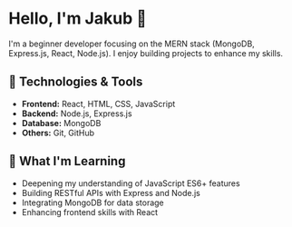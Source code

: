 <!-- <picture style="display: flex; justify-content: center; margin-bottom: 3rem">
 <img style="border-radius: 50%" alt="Oksana using a hammer!" src="./src/assets/orangutan-hammer.gif">
</picture> -->

# Hello, I'm Jakub 👋

I'm a beginner developer focusing on the MERN stack (MongoDB, Express.js, React, Node.js). I enjoy building projects to enhance my skills.

## 🔧 Technologies & Tools

- **Frontend:** React, HTML, CSS, JavaScript
- **Backend:** Node.js, Express.js
- **Database:** MongoDB
- **Others:** Git, GitHub

## 🌱 What I'm Learning

- Deepening my understanding of JavaScript ES6+ features
- Building RESTful APIs with Express and Node.js
- Integrating MongoDB for data storage
- Enhancing frontend skills with React

<!-- ## 📚 Current Projects

Feel free to check out my [GH Projects page](https://github.com/RabbitHole26?tab=repositories&q=&type=public&language=&sort=). -->

<!-- <div style="background-color: #ccc; margin: 50px; padding: 10px; border-radius: 10px; font-family: Arial, sans-serif; color: #2c2c2c;">
  "Man becomes, as it were, the sex organs of the machine world, as the bee of the plant world, enabling it to fecundate and to evolve ever new forms. The machine world reciprocates man's love by expediting his wishes and desires, namely, in providing him with wealth."
  <br>
  <br>
  <span style="font-style: italic">
    Marshall McLuhan
  </span>
</div> -->